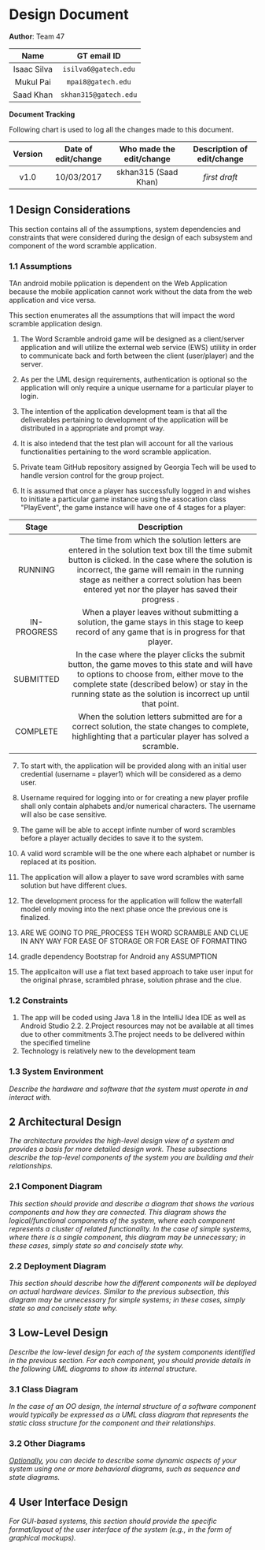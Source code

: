 # Design Document

<!-- *This is the template for your design document. The parts in italics are concise explanations of what should go in the corresponding sections and should not appear in the final document.* -->

**Author**:  Team 47 

| Name | GT email ID |
| :-----: | :-----------------: |
| Isaac Silva | ```isilva6@gatech.edu``` |
| Mukul Pai | ```mpai8@gatech.edu``` |
| Saad Khan | ```skhan315@gatech.edu``` |

**Document Tracking**

Following chart is used to log all the changes made to this document.

| Version | Date of edit/change | Who made the edit/change | Description of edit/change |
| :-----: | :-----------------: | :----------------------: | :------------------------: |
|    v1.0     |    10/03/2017                 |   skhan315 (Saad Khan)                       |           *first draft*                 |


## 1 Design Considerations

<!-- *The subsections below describe the issues that need to be addressed or resolved prior to or while completing the design, as well as issues that may influence the design process.* -->

This section contains all of the assumptions, system dependencies and constraints that were considered during the design of each subsystem and component of the word scramble application.

### 1.1 Assumptions
<!-- *Describe any assumption, background, or dependencies of the software, its use, the operational environment, or significant project issues.* -->

TAn android mobile pplication is dependent on the Web Application because the mobile application cannot work without the data from the web application and vice versa. 

This section enumerates all the assumptions that will impact the word scramble application design.

1. The Word Scramble android game will be designed as a client/server application and will utilize the external web service (EWS) utiliity in order to communicate back and forth between the client (user/player) and the server.

2. As per the UML design requirements, authentication is optional so the application will only require a unique username for a particular player to login.

3. The intention of the application development team is that all the deliverables pertaining to development of the application will be distributed in a appropriate and prompt way.

4. It is also intedend that the test plan will account for all the various functionalities pertaining to the word scramble application.

5. Private team GitHub repository assigned by Georgia Tech will be used to handle version control for the group project.

6. It is assumed that once a player has successfully logged in and wishes to initiate a particular game instance using the assocation class "PlayEvent", the game instance will have one of 4 stages for a player:

| Stage     | Description |
| :-------: | :---------: |
| RUNNING   | The time from which the solution letters are entered in the solution text box till the time submit button is clicked. In the case where the solution is incorrect, the game will remain in the running stage as neither a correct solution has been entered yet nor the player has saved their progress .|
| IN-PROGRESS | When a player leaves without submitting a solution, the game stays in this stage to keep record of any game that is in progress for that player.|
| SUBMITTED | In the case where the player clicks the submit button, the game moves to this state and will have to options to choose from, either move to the complete state (described below) or stay in the running state as the solution is incorrect up until that point.        |                
| COMPLETE  | When the solution letters submitted are for a correct solution, the state changes to complete, highlighting that a particular player has solved a scramble.    |  

7. To start with, the application will be provided along with an initial user credential (username = player1) which will be considered as a demo user. 

8. Username required for logging into or for creating a new player profile shall only contain alphabets and/or numerical characters. The username will also be case sensitive.

9. The game will be able to accept infinte number of word scrambles before a player actually decides to save it to the system.

10. A valid word scramble will be the one where each alphabet or number is replaced at its position.

11. The application will allow a player to save word scrambles with same solution but have different clues.

12. The development process for the application will follow the waterfall model only moving into the next phase once the previous one is finalized.

13. ARE WE GOING TO PRE_PROCESS TEH WORD SCRAMBLE AND CLUE IN ANY WAY FOR EASE OF STORAGE OR FOR EASE OF FORMATTING

14. gradle dependency Bootstrap for Android any ASSUMPTION

15. The applicaiton will use a flat text based approach to take user input for the original phrase, scrambled phrase, solution phrase and the clue.          



### 1.2 Constraints

<!-- *Describe any constraints on the system that have a significant impact on the design of the system.* -->


1. The app will be coded using Java 1.8 in the IntelliJ Idea IDE as well as Android Studio 2.2.
2.Project resources may not be available at all times due to other commitments
3.The project needs to be delivered within the specified timeline
4. Technology is relatively new to the development team


### 1.3 System Environment

*Describe the hardware and software that the system must operate in and interact with.*

## 2 Architectural Design

*The architecture provides the high-level design view of a system and provides a basis for more detailed design work. These subsections describe the top-level components of the system you are building and their relationships.*

### 2.1 Component Diagram

*This section should provide and describe a diagram that shows the various components and how they are connected. This diagram shows the logical/functional components of the system, where each component represents a cluster of related functionality. In the case of simple systems, where there is a single component, this diagram may be unnecessary; in these cases, simply state so and concisely state why.*

### 2.2 Deployment Diagram

*This section should describe how the different components will be deployed on actual hardware devices. Similar to the previous subsection, this diagram may be unnecessary for simple systems; in these cases, simply state so and concisely state why.*

## 3 Low-Level Design

*Describe the low-level design for each of the system components identified in the previous section. For each component, you should provide details in the following UML diagrams to show its internal structure.*

### 3.1 Class Diagram

*In the case of an OO design, the internal structure of a software component would typically be expressed as a UML class diagram that represents the static class structure for the component and their relationships.*

### 3.2 Other Diagrams

*<u>Optionally</u>, you can decide to describe some dynamic aspects of your system using one or more behavioral diagrams, such as sequence and state diagrams.*

## 4 User Interface Design
*For GUI-based systems, this section should provide the specific format/layout of the user interface of the system (e.g., in the form of graphical mockups).*


